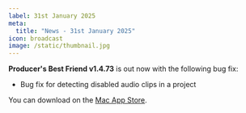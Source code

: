 ```yaml
---
label: 31st January 2025
meta:
  title: "News - 31st January 2025"
icon: broadcast
image: /static/thumbnail.jpg
---
```


**Producer's Best Friend v1.4.73** is out now with the following bug fix:

- Bug fix for detecting disabled audio clips in a project

You can download on the [Mac App Store](https://apps.apple.com/app/producers-best-friend/id688519794).